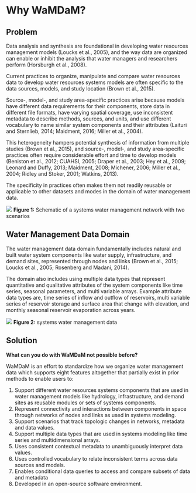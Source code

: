 # Why WaMDaM?

## Problem
Data analysis and synthesis are foundational in developing water resources management models (Loucks et al., 2005), and the way data are organized can enable or inhibit the analysis that water managers and researchers perform (Horsburgh et al., 2008).   

Current practices to organize, manipulate and compare water resources data to develop water resources systems models are often specific to the data sources, models, and study location (Brown et al., 2015).   

Source-, model-, and study area-specific practices arise because models have different data requirements for their components, store data in different file formats, have varying spatial coverage, use inconsistent metadata to describe methods, sources, and units, and use different vocabulary to name similar system components and their attributes (Laituri and Sternlieb, 2014; Maidment, 2016; Miller et al., 2004).   

This heterogeneity hampers potential synthesis of information from multiple studies (Brown et al., 2015), and source-, model-, and study area-specific practices often require considerable effort and time to develop models (Beniston et al., 2012; CUAHSI, 2005; Draper et al., 2003; Hey et al., 2009; Leonard and Duffy, 2013; Maidment, 2008; Michener, 2006; Miller et al., 2004; Ridley and Stoker, 2001; Watkins, 2013).   

The specificity in practices often makes them not readily reusable or applicable to other datasets and modes in the domain of water management data. 


![](/images/Fig1_current_wamdam.jpg)
**Figure 1:** Schematic of a systems water management network with two scenarios


## Water Management Data Domain
The water management data domain fundamentally includes natural and built water system components like water supply, infrastructure, and demand sites, represented through nodes and links (Brown et al., 2015; Loucks et al., 2005; Rosenberg and Madani, 2014).    

The domain also includes using multiple data types that represent quantitative and qualitative attributes of the system components like time series, seasonal parameters, and multi variable arrays. Example attribute data types are, time series of inflow and outflow of reservoirs, multi variable series of reservoir storage and surface area that change with elevation, and monthly seasonal reservoir evaporation across years. 

![](/images/wmd.png)
**Figure 2:** systems water management data


## Solution
**What can you do with WaMDaM not possible before?** 

WaMDaM is an effort to standardize how we organize water management data which supports eight features altogether that partially exist in prior methods to enable users to: 

1. Support different water resources systems components that are used in water management models like hydrology, infrastructure, and demand sites as reusable modules or sets of systems components.   
2. Represent connectivity and interactions between components in space through networks of nodes and links as used in systems modeling. 
3. Support scenarios that track topologic changes in networks, metadata and data values. 
4. Support multiple data types that are used in systems modeling like time series and multidimensional arrays.  
5. Uses consistent contextual metadata to unambiguously interpret data values.
6. Uses controlled vocabulary to relate inconsistent terms across data sources and models.  
7. Enables conditional data queries to access and compare subsets of data and metadata 
8. Developed in an open-source software environment.  
